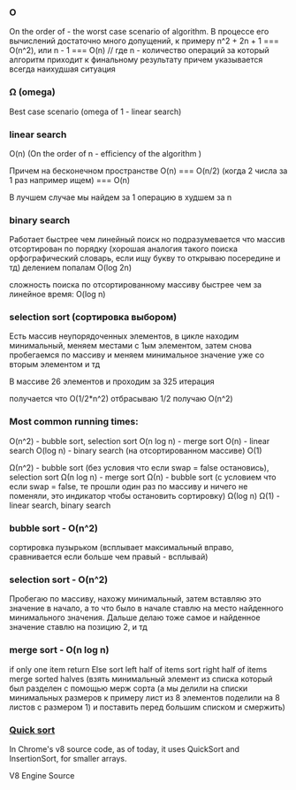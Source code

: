 ### O
On the order of - the worst case scenario of algorithm. В процессе его вычислений достаточно много допущений, к примеру n^2 + 2n + 1 === O(n^2), или n - 1 === O(n) // где n - количество операций за который алгоритм приходит к финальному результату причем указывается всегда наихудшая ситуация

### Ω (omega)
Best case scenario (omega of 1 - linear search)

### linear search
O(n) (On the order of n - efficiency of the algorithm )

Причем на бесконечном пространстве O(n) === O(n/2) (когда 2 числа за 1 раз например ищем) === O(n)

В лучшем случае мы найдем за 1 операцию в худшем за n

### binary search
Работает быстрее чем линейный поиск но подразумевается что массив отсортирован по порядку (хорошая аналогия такого поиска орфографический словарь, если ищу букву то открываю посередине и тд)
делением попалам
O(log 2n)

сложность поиска по отсортированному массиву быстрее чем за линейное время:
O(log n)

### selection sort (сортировка выбором)
Есть массив неупорядоченных элементов, в цикле находим минимальный, меняем местами с 1ым элементом, затем снова пробегаемся по массиву и меняем минимальное значение уже со вторым элементом и тд

В массиве 26 элементов и проходим за 325 итерация

получается что O(1/2*n^2) отбрасываю 1/2 получаю O(n^2)


### Most common running times:
O(n^2) - bubble sort, selection sort
O(n log n) - merge sort
O(n) - linear search
O(log n) - binary search (на отсортированном массиве)
O(1)

Ω(n^2) - bubble sort (без условия что если swap = false остановись), selection sort
Ω(n log n) - merge sort
Ω(n) - bubble sort (c условием что если swap = false, те прошли один раз по массиву и ничего не поменяли, это индикатор чтобы остановить сортировку)
Ω(log n) 
Ω(1) - linear search, binary search

### bubble sort - O(n^2)
сортировка пузырьком (всплывает максимальный вправо, сравнивается если больше чем правый - всплывай)

### selection sort - O(n^2)
Пробегаю по массиву, нахожу минимальный, затем вставляю это значение в начало, а то что было в начале ставлю
на место найденного минимального значения. Дальше делаю тоже самое и найденное значение ставлю на позицию 2, и тд

### merge sort - O(n log n)
if only one item
    return
Else
   sort left half of items 
   sort right half of items 
   merge sorted halves (взять минимальный элемент из списка который был разделен с помощью мерж сорта (а мы делили на списки минимальных размеров к примеру лист из 8 элементов поделили на 8 листов с размером 1) и поставить перед большим списком и смержить)

### [Quick sort](https://stackoverflow.com/questions/234683/javascript-array-sort-implementation)
 In Chrome's v8 source code, as of today, it uses QuickSort and InsertionSort, for smaller arrays.

V8 Engine Source
